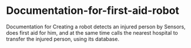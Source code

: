 # Documentation-for-first-aid-robot
Documentation for Creating a robot detects an injured person by Sensors, does first aid for him, and at the same time calls the nearest hospital to transfer the injured person, using its database.
